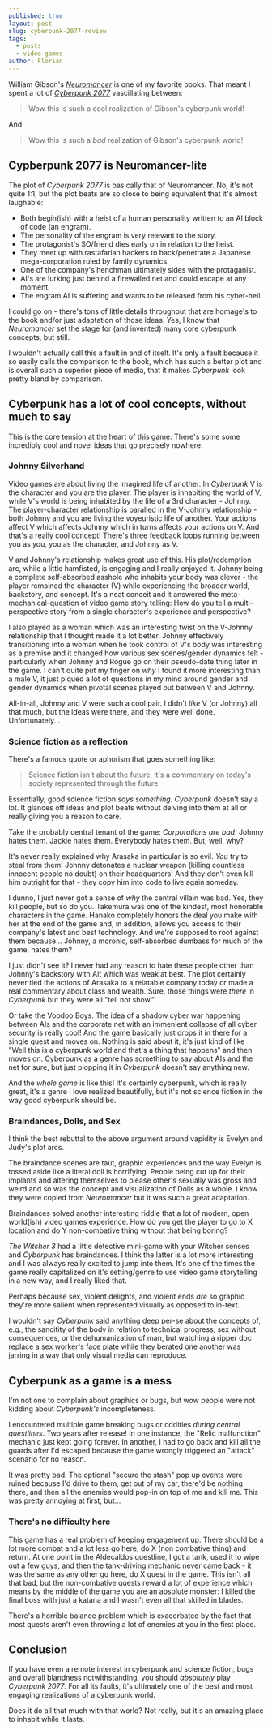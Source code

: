 ```yaml
---
published: true
layout: post
slug: cyberpunk-2077-review
tags:
  - posts
  - video games
author: Florian
---
```


William Gibson's [_Neuromancer_](https://en.wikipedia.org/wiki/Neuromancer) is one of my favorite books. That meant I spent a lot of [_Cyberpunk 2077_](https://en.wikipedia.org/wiki/Cyberpunk_2077) vascillating between:

> Wow this is such a cool realization of Gibson's cyberpunk world!

And

> Wow this is such a _bad_ realization of Gibson's cyberpunk world!

## Cypberpunk 2077 is Neuromancer-lite

The plot of _Cyberpunk 2077_ is basically that of Neuromancer. No, it's not quite 1:1, but the plot beats are so close to being equivalent that it's almost laughable:

- Both begin(ish) with a heist of a human personality written to an AI block of code (an engram).
- The personality of the engram is very relevant to the story.
- The protagonist's SO/friend dies early on in relation to the heist.
- They meet up with rastafarian hackers to hack/penetrate a Japanese mega-corporation ruled by family dynamics.
- One of the company's henchman ultimately sides with the protaganist.
- AI's are lurking just behind a firewalled net and could escape at any moment.
- The engram AI is suffering and wants to be released from his cyber-hell.

I could go on - there's tons of little details throughout that are homage's to the book and/or just adaptation of those ideas. Yes, I know that _Neuromancer_ set the stage for (and invented) many core cyberpunk concepts, but still.

I wouldn't actually call this a fault in and of itself. It's only a fault because it so easily calls the comparison to the book, which has such a better plot and is overall such a superior piece of media, that it makes _Cyberpunk_ look pretty bland by comparison.

## Cyberpunk has a lot of cool concepts, without much to say

This is the core tension at the heart of this game: There's some some incredibly cool and novel ideas that go precisely nowhere.

### Johnny Silverhand

Video games are about living the imagined life of another. In _Cyberpunk_ V is the character and you are the player. The player is inhabiting the world of V, while V's world is being inhabited by the life of a 3rd character - Johnny. The player-character relationship is paralled in the V-Johnny relationship - both Johnny and you are living the voyeuristic life of another. Your actions affect V which affects Johnny which in turns affects your actions on V. And that's a really cool concept! There's three feedback loops running between you as you, you as the character, and Johnny as V.

V and Johnny's relationship makes great use of this. His plot/redemption arc, while a little hamfisted, is engaging and I really enjoyed it. Johnny being a complete self-absorbed asshole who inhabits your body was clever - the player remained the character (V) while experiencing the broader world, backstory, and concept. It's a neat conceit and it answered the meta-mechanical-question of video game story telling: How do you tell a multi-perspective story from a single character's experience and perspective?

I also played as a woman which was an interesting twist on the V-Johnny relationship that I thought made it a lot better. Johnny effectively transitioning into a woman when he took control of V's body was interesting as a premise and it changed how various sex scenes/gender dynamics felt - particularly when Johnny and Rogue go on their pseudo-date thing later in the game. I can't quite put my finger on _why_ I found it more interesting than a male V, it just piqued a lot of questions in my mind around gender and gender dynamics when pivotal scenes played out between V and Johnny.

All-in-all, Johnny and V were such a cool pair. I didn't _like_ V (or Johnny) all that much, but the ideas were there, and they were well done. Unfortunately...

### Science fiction as a reflection

There's a famous quote or aphorism that goes something like:

> Science fiction isn't about the future, it's a commentary on today's society represented through the future.

Essentially, good science fiction _says something_. _Cyberpunk_ doesn't say a lot. It glances off ideas and plot beats without delving into them at all or really giving you a reason to care.

Take the probably central tenant of the game: _Corporations are bad_. Johnny hates them. Jackie hates them. Everybody hates them. But, well, why?

It's never really explained why Arasaka in particular is so evil. _You_ try to steal from them! Johnny detonates a nuclear weapon (killing countless innocent people no doubt) on their headquarters! And they don't even kill him outright for that - they copy him into code to live again someday.

I dunno, I just never got a sense of _why_ the central villain was bad. Yes, they kill people, but so do you. Takemura was one of the kindest, most honorable characters in the game. Hanako completely honors the deal you make with her at the end of the game and, in addition, allows you access to their company's latest and best technology. And we're supposed to root against them because... Johnny, a moronic, self-absorbed dumbass for much of the game, hates them?

I just didn't see it? I never had any reason to hate these people other than Johnny's backstory with Alt which was weak at best. The plot certainly never tied the actions of Arasaka to a relatable company today or made a real commentary about class and wealth. Sure, those things were _there_ in _Cyberpunk_ but they were all "tell not show."

Or take the Voodoo Boys. The idea of a shadow cyber war happening between AIs and the corporate net with an immenient collapse of all cyber security is really cool! And the game basically just drops it in there for a single quest and moves on. Nothing is said about it, it's just kind of like "Well this is a cyberpunk world and that's a thing that happens" and then moves on. Cyberpunk as a genre has something to say about AIs and the net for sure, but just plopping it in _Cyberpunk_ doesn't say anything new.

And the _whole game_ is like this! It's certainly cyberpunk, which is really great, it's a genre I love realized beautifully, but it's not science fiction in the way good cyberpunk should be.

### Braindances, Dolls, and Sex

I think the best rebuttal to the above argument around vapidity is Evelyn and Judy's plot arcs. 

The braindance scenes are taut, graphic experiences and the way Evelyn is tossed aside like a literal doll is horrifying. People being cut up for their implants and altering themselves to please other's sexually was gross and weird and so was the concept and visualization of Dolls as a whole. I know they were copied from _Neuromancer_ but it was such a great adaptation.

Braindances solved another interesting riddle that a lot of modern, open world(ish) video games experience. How do you get the player to go to X location and do Y non-combative thing without that being boring?

_The Witcher 3_ had a little detective mini-game with your Witcher senses and _Cyberpunk_ has braindances. I think the latter is a lot more interesting and I was always really excited to jump into them. It's one of the times the game really capitalized on it's setting/genre to use video game storytelling in a new way, and I really liked that.

Perhaps because sex, violent delights, and violent ends _are_ so graphic they're more salient when represented visually as opposed to in-text.

I wouldn't say _Cyberpunk_ said anything deep per-se about the concepts of, e.g., the sancitity of the body in relation to technical progress, sex without consequences, or the dehumanization of man, but watching a ripper doc replace a sex worker's face plate while they berated one another was jarring in a way that only visual media can reproduce.

## Cyberpunk as a game is a mess

I'm not one to complain about graphics or bugs, but wow people were not kidding about _Cyberpunk's_ incompleteness.

I encountered multiple game breaking bugs or oddities *during central questlines*. Two years after release! In one instance, the "Relic malfunction" mechanic just kept going forever. In another, I had to go back and kill all the guards after I'd escaped because the game wrongly triggered an "attack" scenario for no reason.

It was pretty bad. The optional "secure the stash" pop up events were ruined because I'd drive to them, get out of my car, there'd be nothing there, and then all the enemies would pop-in on top of me and kill me. This was pretty annoying at first, but...

### There's no difficulty here

This game has a real problem of keeping engagement up. There should be a lot more combat and a lot less go here, do X (non combative thing) and return. At one point in the Aldecaldos questline, I got a tank, used it to wipe out a few guys, and then the tank-driving mechanic never came back - it was the same as any other go here, do X quest in the game. This isn't all that bad, but the non-combative quests reward a lot of experience which means by the middle of the game you are an absolute monster: I killed the final boss with just a katana and I wasn't even all that skilled in blades.

There's a horrible balance problem which is exacerbated by the fact that most quests aren't even throwing a lot of enemies at you in the first place.

## Conclusion

If you have even a remote interest in cyberpunk and science fiction, bugs and overall blandness notwithstanding, you should _absolutely_ play _Cyberpunk 2077_. For all its faults, it's ultimately one of the best and most engaging realizations of a cyberpunk world.

Does it do all that much with that world? Not really, but it's an amazing place to inhabit while it lasts.



